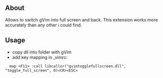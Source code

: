 ## About

Allows to switch gVim into full screen and back. 
This extension works more accurately than any other i could find.

## Usage
- copy dll into folder with gVim
- add key mapping in _vimrc:
```vim
  map <F11> :call libcallnr("gvimtogglefullscreen.dll", "toggle_full_screen", 0)<CR><ESC>
```
